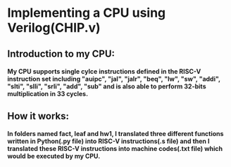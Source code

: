# Implementing a CPU using Verilog(CHIP.v)
## Introduction to my CPU:
#### My CPU supports single cylce instructions defined in the RISC-V instruction set including "auipc", "jal", "jalr", "beq", "lw", "sw", "addi", "slti", "slli", "srli", "add", "sub" and is also able to perform 32-bits multiplication in 33 cycles.
## How it works:
#### In folders named fact, leaf and hw1, I translated three different functions written in Python(.py file) into RISC-V instructions(.s file) and then I translated these RISC-V instructions into machine codes(.txt file) which would be executed by my CPU.
